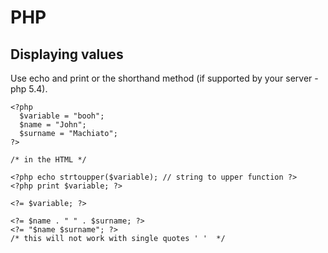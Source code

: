 # PHP


## Displaying values
Use echo and print or the shorthand method (if supported by your server - php 5.4).

```
<?php
  $variable = "booh";
  $name = "John";
  $surname = "Machiato";
?>

/* in the HTML */

<?php echo strtoupper($variable); // string to upper function ?>
<?php print $variable; ?>

<?= $variable; ?>

<?= $name . " " . $surname; ?>
<?= "$name $surname"; ?>
/* this will not work with single quotes ' '  */
```

